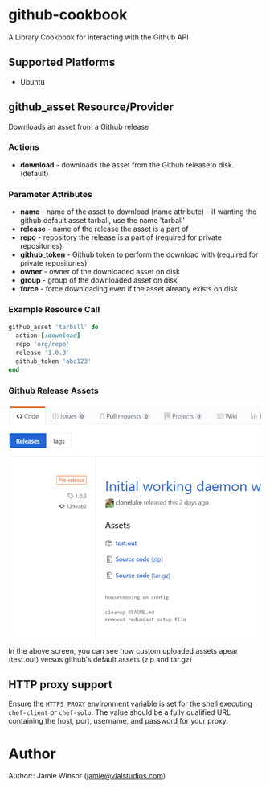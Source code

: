 # github-cookbook

A Library Cookbook for interacting with the Github API

## Supported Platforms

* Ubuntu

## github_asset Resource/Provider

Downloads an asset from a Github release

### Actions

- **download** - downloads the asset from the Github releaseto disk. (default)

### Parameter Attributes

- **name** - name of the asset to download (name attribute) - if wanting the github default asset tarball, use the name 'tarball'
- **release** - name of the release the asset is a part of
- **repo** - repository the release is a part of (required for private repositories)
- **github_token** - Github token to perform the download with (required for private repositories)
- **owner** - owner of the downloaded asset on disk
- **group** - group of the downloaded asset on disk
- **force** - force downloading even if the asset already exists on disk

### Example Resource Call

```ruby
github_asset 'tarball' do
  action [:download]
  repo 'org/repo'
  release '1.0.3'
  github_token 'abc123'
end
```

### Github Release Assets

![Git Hub Release Screenshot](GithubReleaseScreenshot.png)

In the above screen, you can see how custom uploaded assets apear (test.out) versus github's default assets (zip and tar.gz)

## HTTP proxy support

Ensure the `HTTPS_PROXY` environment variable is set for the shell executing `chef-client` or `chef-solo`. The value should be a fully qualified URL containing the host, port, username, and password for your proxy.

# Author

Author:: Jamie Winsor (<jamie@vialstudios.com>)
